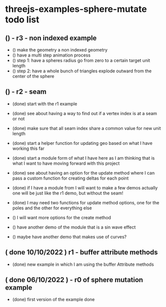 # threejs-examples-sphere-mutate todo list

## () - r3 - non indexed example
* () make the geometry a non indexed geometry
* () have a multi step animation process
* () step 1: have a spheres radius go from zero to a certain target unit length
* () step 2: have a whole bunch of triangles explode outward from the center of the sphere

## () - r2 - seam
* (done) start with the r1 example
* (done) see about having a way to find out if a vertex index is at a seam or not
* (done) make sure that all seam index share a common value for new unit length
* (done) start a helper function for updating geo based on what I have working this far
* (done) start a module form of what I have here as I am thinking that is what I want to have moving forward with this project
* (done) see about having an option for the update method where I can pass a custom function for creating deltas for each point
* (done) if I have a module from I will want to make a few demos actually one will be just like the r1 demo, but without the seam!
* (done) I may need two functions for update method options, one for the poles and the other for everything else

* () I will want more options for the create method

* () have another demo of the module that is a sin wave effect
* () maybe have another demo that makes use of curves?

## ( done 10/10/2022 ) r1 - buffer attribute methods
* (done) new example in which I am using the buffer Attribute methods

## ( done 06/10/2022 ) - r0 of sphere mutation example
* (done) first version of the example done